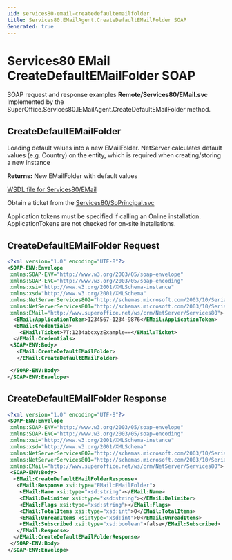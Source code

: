 ```yaml
---
uid: services80-email-createdefaultemailfolder
title: Services80.EMailAgent.CreateDefaultEMailFolder SOAP
Generated: true
---
```


# Services80 EMail CreateDefaultEMailFolder SOAP

SOAP request and response examples **Remote/Services80/EMail.svc**
Implemented by the <see cref="M:SuperOffice.Services80.IEMailAgent.CreateDefaultEMailFolder">SuperOffice.Services80.IEMailAgent.CreateDefaultEMailFolder</see> method.

## CreateDefaultEMailFolder

Loading default values into a new EMailFolder.
NetServer calculates default values (e.g. Country) on the entity, which is required when creating/storing a new instance


**Returns:** New EMailFolder with default values


[WSDL file for Services80/EMail](../Services80-EMail.md)

Obtain a ticket from the [Services80/SoPrincipal.svc](../SoPrincipal/SoPrincipal.md)

Application tokens must be specified if calling an Online installation. ApplicationTokens are not checked for on-site installations.

## CreateDefaultEMailFolder Request

```xml
<?xml version="1.0" encoding="UTF-8"?>
<SOAP-ENV:Envelope
 xmlns:SOAP-ENV="http://www.w3.org/2003/05/soap-envelope"
 xmlns:SOAP-ENC="http://www.w3.org/2003/05/soap-encoding"
 xmlns:xsi="http://www.w3.org/2001/XMLSchema-instance"
 xmlns:xsd="http://www.w3.org/2001/XMLSchema"
 xmlns:NetServerServices802="http://schemas.microsoft.com/2003/10/Serialization/Arrays"
 xmlns:NetServerServices801="http://schemas.microsoft.com/2003/10/Serialization/"
 xmlns:EMail="http://www.superoffice.net/ws/crm/NetServer/Services80">
  <EMail:ApplicationToken>1234567-1234-9876</EMail:ApplicationToken>
  <EMail:Credentials>
    <EMail:Ticket>7T:1234abcxyzExample==</EMail:Ticket>
  </EMail:Credentials>
 <SOAP-ENV:Body>
   <EMail:CreateDefaultEMailFolder>
   </EMail:CreateDefaultEMailFolder>

 </SOAP-ENV:Body>
</SOAP-ENV:Envelope>

```


## CreateDefaultEMailFolder Response

```xml
<?xml version="1.0" encoding="UTF-8"?>
<SOAP-ENV:Envelope
 xmlns:SOAP-ENV="http://www.w3.org/2003/05/soap-envelope"
 xmlns:SOAP-ENC="http://www.w3.org/2003/05/soap-encoding"
 xmlns:xsi="http://www.w3.org/2001/XMLSchema-instance"
 xmlns:xsd="http://www.w3.org/2001/XMLSchema"
 xmlns:NetServerServices802="http://schemas.microsoft.com/2003/10/Serialization/Arrays"
 xmlns:NetServerServices801="http://schemas.microsoft.com/2003/10/Serialization/"
 xmlns:EMail="http://www.superoffice.net/ws/crm/NetServer/Services80">
 <SOAP-ENV:Body>
  <EMail:CreateDefaultEMailFolderResponse>
   <EMail:Response xsi:type="EMail:EMailFolder">
    <EMail:Name xsi:type="xsd:string"></EMail:Name>
    <EMail:Delimiter xsi:type="xsd:string"></EMail:Delimiter>
    <EMail:Flags xsi:type="xsd:string"></EMail:Flags>
    <EMail:TotalItems xsi:type="xsd:int">0</EMail:TotalItems>
    <EMail:UnreadItems xsi:type="xsd:int">0</EMail:UnreadItems>
    <EMail:Subscribed xsi:type="xsd:boolean">false</EMail:Subscribed>
   </EMail:Response>
  </EMail:CreateDefaultEMailFolderResponse>
 </SOAP-ENV:Body>
</SOAP-ENV:Envelope>

```

